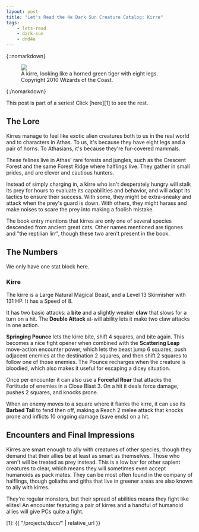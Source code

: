 ```yaml
---
layout: post
title: "Let's Read the 4e Dark Sun Creature Catalog: Kirre"
tags:
    - lets-read
    - dark-sun
    - dnd4e
---
```


{::nomarkdown}
<figure class="center">
  <img src="{{ "/assets/wir-dscc-kirre.png" | absolute_url }}"/>
  <figcaption>
    A kirre, looking like a horned green tiger with eight legs.
    Copyright 2010 Wizards of the Coast.
  </figcaption>
</figure>
{:/nomarkdown}

This post is part of a series! Click [here][1] to see the rest.

## The Lore

Kirres manage to feel like exotic alien creatures both to us in the real world
and to characters in Athas. To us, it's because they have eight legs and a pair
of horns. To Athasians, it's because they're fur-covered mammals.

These felines live in Athas' rare forests and jungles, such as the Crescent
Forest and the same Forest Ridge where halflings live. They gather in small
prides, and are clever and cautious hunters.

Instead of simply charging in, a kirre who isn't desperately hungry will stalk
its prey for hours to evaluate its capabilities and behavior, and will adapt its
tactics to ensure their success. With some, they might be extra-sneaky and
attack when the prey's guard is down. With others, they might harass and make
noises to scare the prey into making a foolish mistake.

The book entry mentions that kirres are only one of several species descended
from ancient great cats. Other names mentioned are tigones and "the reptilian
lirr", though these two aren't present in the book.

## The Numbers

We only have one stat block here.

### Kirre

The kirre is a Large Natural Magical Beast, and a Level 13 Skirmisher with 131
HP. It has a Speed of 8.

It has two basic attacks: a **bite** and a slightly weaker **claw** that slows
for a turn on a hit. The **Double Attack** at-will ability lets it make two claw
attacks in one action.

**Springing Pounce** lets the kirre bite, shift 4 squares, and bite again. This
becomes a nice fight opener when combined with the **Scattering Leap**
move-action encounter power, which lets the beast jump 6 squares, push adjacent
enemies at the destination 2 squares, and then shift 2 squares to follow one of
those enemies. The Pounce recharges when the creature is bloodied, which also
makes it useful for escaping a dicey situation.

Once per encounter it can also use a **Forceful Roar** that attacks the
Fortitude of enemies in a Close Blast 3. On a hit it deals force damage, pushes
2 squares, and knocks prone.

When an enemy moves to a square where it flanks the kirre, it can use its
**Barbed Tail** to fend then off, making a Reach 2 melee attack that knocks
prone and inflicts 10 ongoing damage (save ends) on a hit.

## Encounters and Final Impressions

Kirres are smart enough to ally with creatures of other species, though they
demand that their allies be at least as smart as themselves. Those who aren't
will be treated as prey instead. This is a low bar for other sapient creatures
to clear, which means they will sometimes even accept humanoids as pack
mates. They can be most often found in the company of halflings, though goliaths
and giths that live in greener areas are also known to ally with kirres.

They're regular monsters, but their spread of abilities means they fight like
elites! An encounter featuring a pair of kirres and a handful of humanoid allies
will give PCs quite a fight.

[1]: {{ "/projects/dscc/" | relative_url }}
